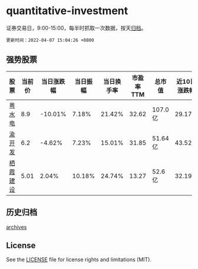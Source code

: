 # quantitative-investment

证券交易日，9:00-15:00，每半时抓取一次数据，按天[归档](archives)。

`更新时间：2022-04-07 15:04:26 +0800`

## 强势股票

|股票|当前价|当日涨跌幅|当日振幅|当日换手率|市盈率TTM|总市值|近10日涨跌幅|
|----|----|----|----|----|----|----|----|
|[粤水电](https://xueqiu.com/S/SZ002060)|8.9|-10.01%|7.18%|21.42%|32.62|107.0亿|29.17%|
|[渝开发](https://xueqiu.com/S/SZ000514)|6.2|-4.62%|7.23%|15.01%|31.85|51.64亿|43.52%|
|[栖霞建设](https://xueqiu.com/S/SH600533)|5.01|2.04%|10.18%|24.74%|13.27|52.6亿|32.19%|

## 历史归档

[archives](archives)

## License

See the [LICENSE](LICENSE) file for license rights and limitations (MIT).